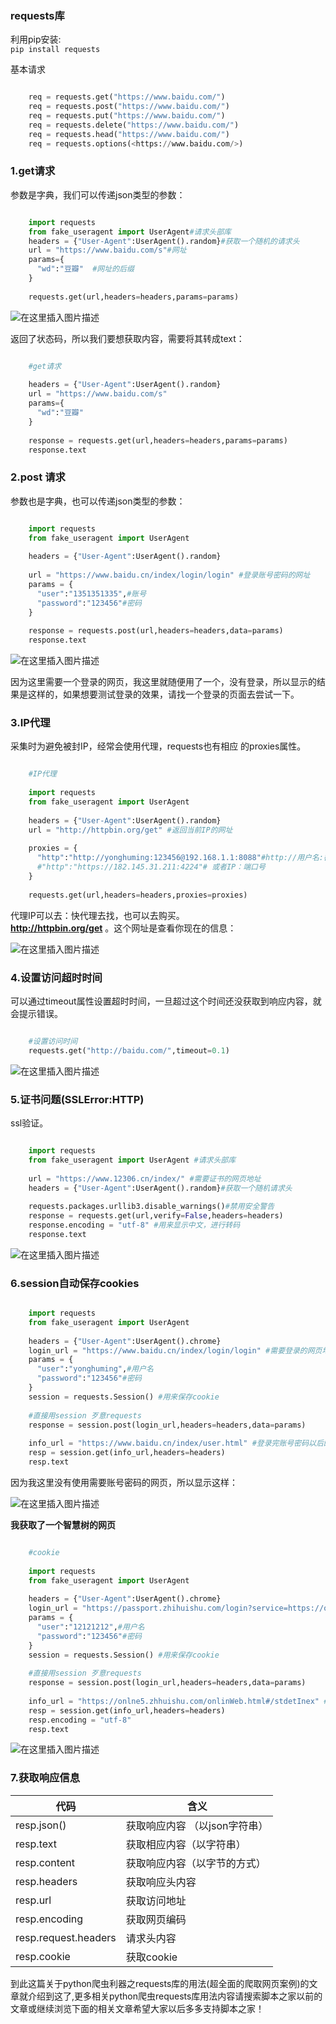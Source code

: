 ###  requests库

利用pip安装:  
` pip install requests `

基本请求

```python

    req = requests.get("https://www.baidu.com/")
    req = requests.post("https://www.baidu.com/")
    req = requests.put("https://www.baidu.com/")
    req = requests.delete("https://www.baidu.com/")
    req = requests.head("https://www.baidu.com/")
    req = requests.options(<https://www.baidu.com/>)
```

###  1.get请求

参数是字典，我们可以传递json类型的参数：

```python

    import requests
    from fake_useragent import UserAgent#请求头部库
    headers = {"User-Agent":UserAgent().random}#获取一个随机的请求头
    url = "https://www.baidu.com/s"#网址
    params={
      "wd":"豆瓣"  #网址的后缀
    }
    
    requests.get(url,headers=headers,params=params)
```

![在这里插入图片描述](https://img.jbzj.com/file_images/article/202012/2020121714260072.png)

返回了状态码，所以我们要想获取内容，需要将其转成text：

```python

    #get请求
    
    headers = {"User-Agent":UserAgent().random}
    url = "https://www.baidu.com/s"
    params={
      "wd":"豆瓣"
    }
    
    response = requests.get(url,headers=headers,params=params)
    response.text
```

###  2.post 请求

参数也是字典，也可以传递json类型的参数：

```python

    import requests 
    from fake_useragent import UserAgent
    
    headers = {"User-Agent":UserAgent().random}
    
    url = "https://www.baidu.cn/index/login/login" #登录账号密码的网址
    params = {
      "user":"1351351335",#账号
      "password":"123456"#密码
    }
    
    response = requests.post(url,headers=headers,data=params)
    response.text
```

![在这里插入图片描述](https://img.jbzj.com/file_images/article/202012/2020121714260073.png)

因为这里需要一个登录的网页，我这里就随便用了一个，没有登录，所以显示的结果是这样的，如果想要测试登录的效果，请找一个登录的页面去尝试一下。

###  3.IP代理

采集时为避免被封IP，经常会使用代理，requests也有相应 的proxies属性。

```python

    #IP代理
    
    import requests 
    from fake_useragent import UserAgent
    
    headers = {"User-Agent":UserAgent().random}
    url = "http://httpbin.org/get" #返回当前IP的网址
    
    proxies = {
      "http":"http://yonghuming:123456@192.168.1.1:8088"#http://用户名:密码@IP:端口号
      #"http":"https://182.145.31.211:4224"# 或者IP：端口号
    }
    
    requests.get(url,headers=headers,proxies=proxies)
```

代理IP可以去：快代理去找，也可以去购买。  
**http://httpbin.org/get** 。这个网址是查看你现在的信息：

![在这里插入图片描述](https://img.jbzj.com/file_images/article/202012/2020121714260074.png)

###  4.设置访问超时时间

可以通过timeout属性设置超时时间，一旦超过这个时间还没获取到响应内容，就会提示错误。

```python

    #设置访问时间
    requests.get("http://baidu.com/",timeout=0.1)
```

![在这里插入图片描述](https://img.jbzj.com/file_images/article/202012/2020121714260075.png)

###  5.证书问题(SSLError:HTTP)

ssl验证。

```python

    import requests 
    from fake_useragent import UserAgent #请求头部库
    
    url = "https://www.12306.cn/index/" #需要证书的网页地址
    headers = {"User-Agent":UserAgent().random}#获取一个随机请求头
    
    requests.packages.urllib3.disable_warnings()#禁用安全警告
    response = requests.get(url,verify=False,headers=headers)
    response.encoding = "utf-8" #用来显示中文，进行转码
    response.text
```

![在这里插入图片描述](https://img.jbzj.com/file_images/article/202012/2020121714260176.png)

###  6.session自动保存cookies

```python

    import requests
    from fake_useragent import UserAgent
    
    headers = {"User-Agent":UserAgent().chrome}
    login_url = "https://www.baidu.cn/index/login/login" #需要登录的网页地址
    params = {
      "user":"yonghuming",#用户名
      "password":"123456"#密码
    }
    session = requests.Session() #用来保存cookie
    
    #直接用session 歹意requests 
    response = session.post(login_url,headers=headers,data=params)
    
    info_url = "https://www.baidu.cn/index/user.html" #登录完账号密码以后的网页地址
    resp = session.get(info_url,headers=headers)
    resp.text
```

因为我这里没有使用需要账号密码的网页，所以显示这样：

![在这里插入图片描述](https://img.jbzj.com/file_images/article/202012/2020121714260177.png)

**我获取了一个智慧树的网页**

```python

    #cookie 
    
    import requests
    from fake_useragent import UserAgent
    
    headers = {"User-Agent":UserAgent().chrome}
    login_url = "https://passport.zhihuishu.com/login?service=https://onlineservice.zhihuishu.com/login/gologin" #需要登录的网页地址
    params = {
      "user":"12121212",#用户名
      "password":"123456"#密码
    }
    session = requests.Session() #用来保存cookie
    
    #直接用session 歹意requests 
    response = session.post(login_url,headers=headers,data=params)
    
    info_url = "https://onlne5.zhhuishu.com/onlinWeb.html#/stdetInex" #登录完账号密码以后的网页地址
    resp = session.get(info_url,headers=headers)
    resp.encoding = "utf-8"
    resp.text
```

![在这里插入图片描述](https://img.jbzj.com/file_images/article/202012/2020121714260178.png)

###  7.获取响应信息

代码  |  含义  
---|---  
resp.json()  |  获取响应内容 （以json字符串）  
resp.text  |  获取相应内容（以字符串）  
resp.content  |  获取响应内容（以字节的方式）  
resp.headers  |  获取响应头内容  
resp.url  |  获取访问地址  
resp.encoding  |  获取网页编码  
resp.request.headers  |  请求头内容  
resp.cookie  |  获取cookie  
  
到此这篇关于python爬虫利器之requests库的用法(超全面的爬取网页案例)的文章就介绍到这了,更多相关python爬虫requests库用法内容请搜索脚本之家以前的文章或继续浏览下面的相关文章希望大家以后多多支持脚本之家！

